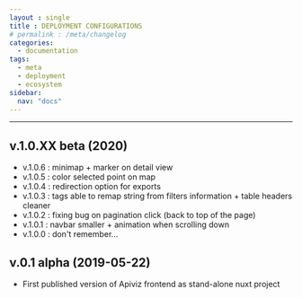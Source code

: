 ```yaml
---
layout : single 
title : DEPLOYMENT CONFIGURATIONS
# permalink : /meta/changelog
categories:
  - documentation
tags:
  - meta
  - deployment
  - ecosystem
sidebar:
  nav: "docs"
---
```


-----


## v.1.0.XX beta (2020)

- v.1.0.6 : minimap + marker on detail view
- v.1.0.5 : color selected point on map
- v.1.0.4 : redirection option for exports
- v.1.0.3 : tags able to remap string from filters information + table headers cleaner
- v.1.0.2 : fixing bug on pagination click (back to top of the page)
- v.1.0.1 : navbar smaller + animation when scrolling down
- v.1.0.0 : don't remember...

## v.0.1 alpha (2019-05-22)

- First published version of Apiviz frontend as stand-alone nuxt project